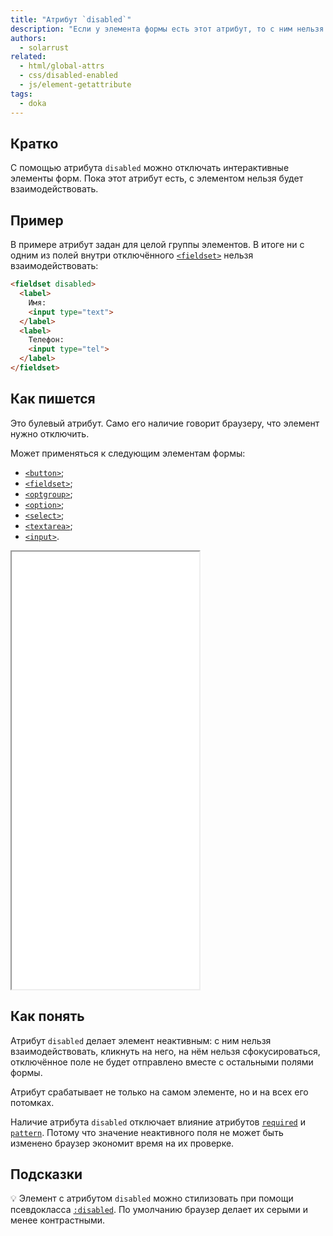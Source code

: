 ```yaml
---
title: "Атрибут `disabled`"
description: "Если у элемента формы есть этот атрибут, то с ним нельзя взаимодействовать."
authors:
  - solarrust
related:
  - html/global-attrs
  - css/disabled-enabled
  - js/element-getattribute
tags:
  - doka
---
```


## Кратко

С помощью атрибута `disabled` можно отключать интерактивные элементы форм. Пока этот атрибут есть, с элементом нельзя будет взаимодействовать.

## Пример

В примере атрибут задан для целой группы элементов. В итоге ни с одним из полей внутри отключённого [`<fieldset>`](/html/fieldset/) нельзя взаимодействовать:

```html
<fieldset disabled>
  <label>
    Имя:
    <input type="text">
  </label>
  <label>
    Телефон:
    <input type="tel">
  </label>
</fieldset>
```

## Как пишется

Это булевый атрибут. Само его наличие говорит браузеру, что элемент нужно отключить.

Может применяться к следующим элементам формы:

- [`<button>`](/html/button/);
- [`<fieldset>`](/html/fieldset/);
- [`<optgroup>`](/html/optgroup/);
- [`<option>`](/html/option/);
- [`<select>`](/html/select/);
- [`<textarea>`](/html/textarea/);
- [`<input>`](/html/input/).

<iframe title="Примеры использования" src="demos/base/" height="700"></iframe>

## Как понять

Атрибут `disabled` делает элемент неактивным: с ним нельзя взаимодействовать, кликнуть на него, на нём нельзя сфокусироваться, отключённое поле не будет отправлено вместе с остальными полями формы.

Атрибут срабатывает не только на самом элементе, но и на всех его потомках.

Наличие атрибута `disabled` отключает влияние атрибутов [`required`](/html/required/) и [`pattern`](/html/pattern/). Потому что значение неактивного поля не может быть изменено браузер экономит время на их проверке.

## Подсказки

💡 Элемент с атрибутом `disabled` можно стилизовать при помощи псевдокласса [`:disabled`](/css/disabled-enabled). По умолчанию браузер делает их серыми и менее контрастными.
